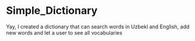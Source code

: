 # Simple_Dictionary
 Yay, I created a dictionary that can search words in Uzbekl and English, add new words and let a user to see all vocabularies
